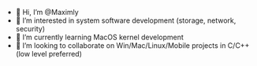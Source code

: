 - 👋 Hi, I’m @Maximly
- 👀 I’m interested in system software development (storage, network, security)
- 🌱 I’m currently learning MacOS kernel development
- 💞️ I’m looking to collaborate on Win/Mac/Linux/Mobile projects in C/C++ (low level preferred)

<!---
Maximly/Maximly is a ✨ special ✨ repository because its `README.md` (this file) appears on your GitHub profile.
You can click the Preview link to take a look at your changes.
--->

